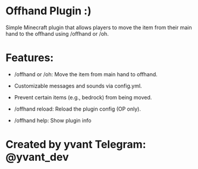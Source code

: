 # Offhand Plugin :)

Simple Minecraft plugin that allows players to move the item from their main hand to the offhand using /offhand or /oh.
#
# Features:
- /offhand or /oh: Move the item from main hand to offhand.

- Customizable messages and sounds via config.yml.

- Prevent certain items (e.g., bedrock) from being moved.

- /offhand reload: Reload the plugin config (OP only).

- /offhand help: Show plugin info 


# Created by yvant Telegram: @yvant_dev
